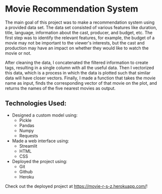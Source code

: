 <!DOCTYPE html>
<html>
  <body>
    <h1>Movie Recommendation System</h1>
    <p>The main goal of this project was to make a recommendation system using a provided data set. The data set consisted of various features like duration, title, language, information about the cast, producer, and budget, etc. The first step was to identify the relevant features, for example, the budget of a movie may not be important to the viewer's interests, but the cast and production may have an impact on whether they would like to watch the movie or not.
    </p>
    <p>
      After cleaning the data, I concatenated the filtered information to create tags, resulting in a single column with all the useful data. Then I vectorized this data, which is a process in which the data is plotted such that similar data will have closer vectors. Finally, I made a function that takes the movie name as input, finds the corresponding vector of that movie on the plot, and returns the names of the five nearest movies as output.
    </p>
    <h2>Technologies Used:</h2>
    <ul>
      <li>Designed a custom model using:
        <ul>
          <li>Pickle</li>
          <li>Pandas</li>
          <li>Numpy</li>
          <li>Requests</li>
        </ul>
      </li>
      <li>Made a web interface using:
        <ul>
          <li>Streamlit</li>
          <li>HTML</li>
          <li>CSS</li>
        </ul>
      </li>
      <li>Deployed the project using:
        <ul>
          <li>Git</li>
          <li>Github</li>
          <li>Heroku</li>
        </ul>
      </li>
    </ul>
    <p>Check out the deployed project at <a href="https://movie-r-s-z.herokuapp.com/">https://movie-r-s-z.herokuapp.com/</a>!</p>
  </body>
</html>


